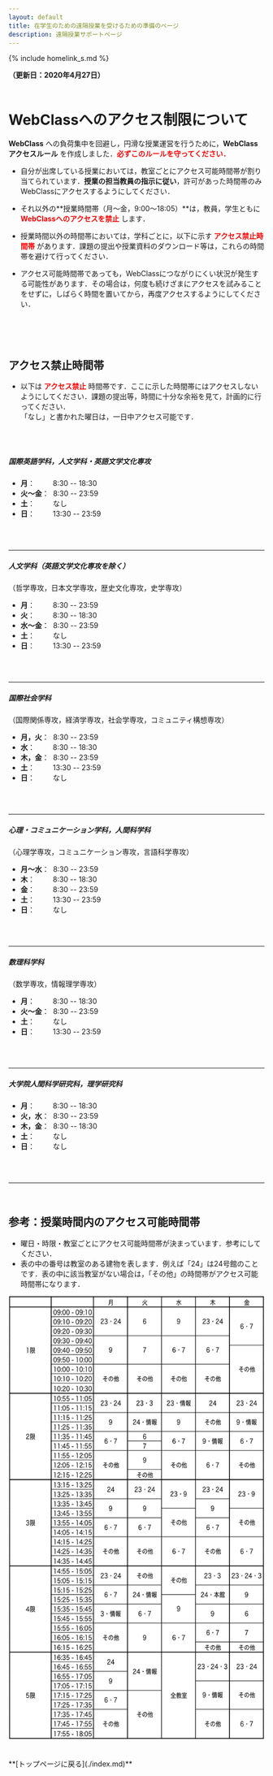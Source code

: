 ```yaml
---
layout: default
title: 在学生のための遠隔授業を受けるための準備のページ
description: 遠隔授業サポートページ
---
```


{% include homelink_s.md %}
<br />

**（更新日：2020年4月27日）**
<br />
<br />

# WebClassへのアクセス制限について

**WebClass** への負荷集中を回避し，円滑な授業運営を行うために，**WebClassアクセスルール** を作成しました．**<font color="red">必ずこのルールを守ってください．</font>**

- 自分が出席している授業においては，教室ごとにアクセス可能時間帯が割り当てられています．**授業の担当教員の指示に従い**，許可があった時間帯のみWebClassにアクセスするようにしてください．

- それ以外の**授業時間帯（月〜金，9:00〜18:05）**は，教員，学生ともに **<font color="red">WebClassへのアクセスを禁止</font>** します．

- 授業時間以外の時間帯においては，学科ごとに，以下に示す **<font color="red">アクセス禁止時間帯</font>** があります．課題の提出や授業資料のダウンロード等は，これらの時間帯を避けて行ってください．

- アクセス可能時間帯であっても，WebClassにつながりにくい状況が発生する可能性があります．その場合は，何度も続けざまにアクセスを試みることをせずに，しばらく時間を置いてから，再度アクセスするようにしてください．
<br />
<br />
<br />

## アクセス禁止時間帯

- 以下は **<font color="red">アクセス禁止</font>** 時間帯です．ここに示した時間帯にはアクセスしないようにしてください．課題の提出等，時間に十分な余裕を見て，計画的に行ってください．<br />
「なし」と書かれた曜日は，一日中アクセス可能です．
<br />
<br />

##### 国際英語学科，人文学科・英語文学文化専攻<br />
- **月**：&nbsp;&nbsp;&nbsp;&nbsp;&nbsp;&nbsp;&nbsp;&nbsp;&nbsp;8:30 -- 18:30
- **火〜金**：&nbsp; 8:30 -- 23:59
- **土**：&nbsp;&nbsp;&nbsp;&nbsp;&nbsp;&nbsp;&nbsp;&nbsp;&nbsp;なし
- **日**：&nbsp;&nbsp;&nbsp;&nbsp;&nbsp;&nbsp;&nbsp;&nbsp;&nbsp;13:30 -- 23:59
<br />
<br />

---

##### 人文学科（英語文学文化専攻を除く）<br />
（哲学専攻，日本文学専攻，歴史文化専攻，史学専攻）
- **月**：&nbsp;&nbsp;&nbsp;&nbsp;&nbsp;&nbsp;&nbsp;&nbsp;&nbsp;8:30 -- 23:59
- **火**：&nbsp;&nbsp;&nbsp;&nbsp;&nbsp;&nbsp;&nbsp;&nbsp;&nbsp;8:30 -- 18:30
- **水〜金**：&nbsp; 8:30 -- 23:59
- **土**：&nbsp;&nbsp;&nbsp;&nbsp;&nbsp;&nbsp;&nbsp;&nbsp;&nbsp;なし
- **日**：&nbsp;&nbsp;&nbsp;&nbsp;&nbsp;&nbsp;&nbsp;&nbsp;&nbsp;13:30 -- 23:59
<br />
<br />

---

##### 国際社会学科<br />
（国際関係専攻，経済学専攻，社会学専攻，コミュニティ構想専攻）
- **月，火**：&nbsp; 8:30 -- 23:59
- **水**：&nbsp;&nbsp;&nbsp;&nbsp;&nbsp;&nbsp;&nbsp;&nbsp;&nbsp;8:30 -- 18:30
- **木，金**：&nbsp; 8:30 -- 23:59
- **土**：&nbsp;&nbsp;&nbsp;&nbsp;&nbsp;&nbsp;&nbsp;&nbsp;&nbsp;13:30 -- 23:59
- **日**：&nbsp;&nbsp;&nbsp;&nbsp;&nbsp;&nbsp;&nbsp;&nbsp;&nbsp;なし
<br />
<br />

---

##### 心理・コミュニケーション学科，人間科学科<br />
（心理学専攻，コミュニケーション専攻，言語科学専攻）
- **月〜水**：&nbsp; 8:30 -- 23:59
- **木**：&nbsp;&nbsp;&nbsp;&nbsp;&nbsp;&nbsp;&nbsp;&nbsp;&nbsp;8:30 -- 18:30
- **金**：&nbsp;&nbsp;&nbsp;&nbsp;&nbsp;&nbsp;&nbsp;&nbsp;&nbsp;8:30 -- 23:59
- **土**：&nbsp;&nbsp;&nbsp;&nbsp;&nbsp;&nbsp;&nbsp;&nbsp;&nbsp;13:30 -- 23:59
- **日**：&nbsp;&nbsp;&nbsp;&nbsp;&nbsp;&nbsp;&nbsp;&nbsp;&nbsp;なし
<br />
<br />

---

##### 数理科学科<br />
（数学専攻，情報理学専攻）
- **月**：&nbsp;&nbsp;&nbsp;&nbsp;&nbsp;&nbsp;&nbsp;&nbsp;&nbsp;8:30 -- 18:30
- **火〜金**：&nbsp; 8:30 -- 23:59
- **土**：&nbsp;&nbsp;&nbsp;&nbsp;&nbsp;&nbsp;&nbsp;&nbsp;&nbsp;なし
- **日**：&nbsp;&nbsp;&nbsp;&nbsp;&nbsp;&nbsp;&nbsp;&nbsp;&nbsp;13:30 -- 23:59
<br />
<br />

---

##### 大学院人間科学研究科，理学研究科
- **月**：&nbsp;&nbsp;&nbsp;&nbsp;&nbsp;&nbsp;&nbsp;&nbsp;&nbsp;8:30 -- 18:30
- **火，水**：&nbsp; 8:30 -- 23:59
- **木，金**：&nbsp; 8:30 -- 18:30
- **土**：&nbsp;&nbsp;&nbsp;&nbsp;&nbsp;&nbsp;&nbsp;&nbsp;&nbsp;なし
- **日**：&nbsp;&nbsp;&nbsp;&nbsp;&nbsp;&nbsp;&nbsp;&nbsp;&nbsp;なし
<br />
<br />

---

<br />

## 参考：授業時間内のアクセス可能時間帯

- 曜日・時限・教室ごとにアクセス可能時間帯が決まっています．参考にしてください．
- 表の中の番号は教室のある建物を表します．例えば「24」は24号館のことです．表の中に該当教室がない場合は，「その他」の時間帯がアクセス可能時間帯になります．

<div align="center">
<img src="./img/rule.png" width="600" height="874" />
</div>

<br />
<br />
**[トップページに戻る](./index.md)**